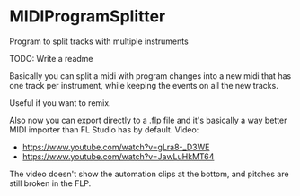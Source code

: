 # MIDIProgramSplitter
Program to split tracks with multiple instruments

TODO: Write a readme

Basically you can split a midi with program changes into a new midi that has one track per instrument, while keeping the events on all the new tracks.

Useful if you want to remix.

Also now you can export directly to a .flp file and it's basically a way better MIDI importer than FL Studio has by default.
Video:
* https://www.youtube.com/watch?v=gLra8-_D3WE
* https://www.youtube.com/watch?v=JawLuHkMT64

The video doesn't show the automation clips at the bottom, and pitches are still broken in the FLP.

